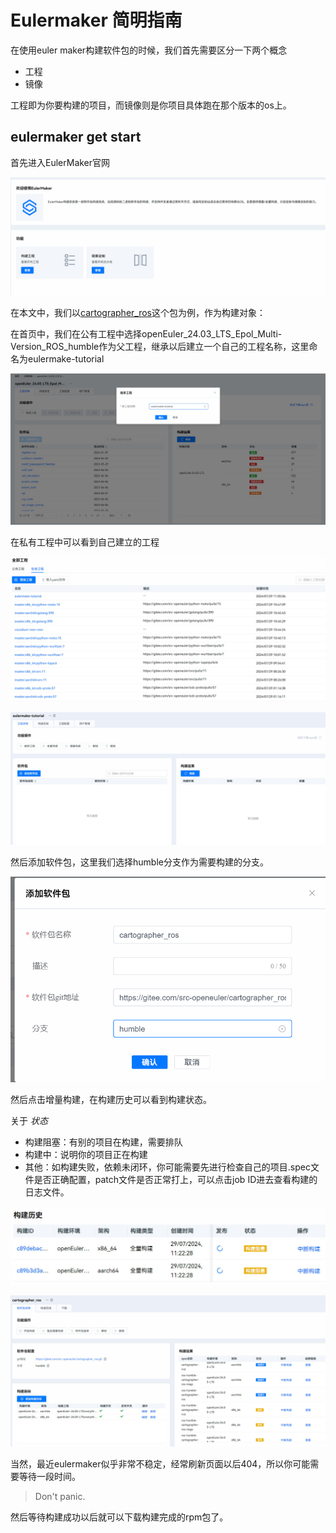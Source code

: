 # Eulermaker 简明指南
在使用euler maker构建软件包的时候，我们首先需要区分一下两个概念

*   工程
*   镜像

工程即为你要构建的项目，而镜像则是你项目具体跑在那个版本的os上。

eulermaker get start
--------------------

首先进入EulerMaker官网

![](Eulermaker%20%E7%AE%80%E6%98%8E%E6%8C%87%E5%8D%97/1_image.png)

在本文中，我们以[cartographer\_ros](https://gitee.com/src-openeuler/cartographer_ros)这个包为例，作为构建对象：

在首页中，我们在公有工程中选择openEuler\_24.03\_LTS\_Epol\_Multi-Version\_ROS\_humble作为父工程，继承以后建立一个自己的工程名称，这里命名为eulermake-tutorial

![](Eulermaker%20%E7%AE%80%E6%98%8E%E6%8C%87%E5%8D%97/6_image.png)

在私有工程中可以看到自己建立的工程

![](Eulermaker%20%E7%AE%80%E6%98%8E%E6%8C%87%E5%8D%97/3_image.png)

![](Eulermaker%20%E7%AE%80%E6%98%8E%E6%8C%87%E5%8D%97/4_image.png)

然后添加软件包，这里我们选择humble分支作为需要构建的分支。

![](Eulermaker%20%E7%AE%80%E6%98%8E%E6%8C%87%E5%8D%97/5_image.png)

然后点击增量构建，在构建历史可以看到构建状态。

关于 _状态_

*   构建阻塞：有别的项目在构建，需要排队
*   构建中：说明你的项目正在构建
*   其他：如构建失败，依赖未闭环，你可能需要先进行检查自己的项目.spec文件是否正确配置，patch文件是否正常打上，可以点击job ID进去查看构建的日志文件。

![](Eulermaker%20%E7%AE%80%E6%98%8E%E6%8C%87%E5%8D%97/7_image.png)

![](Eulermaker%20%E7%AE%80%E6%98%8E%E6%8C%87%E5%8D%97/8_image.png)

当然，最近eulermaker似乎非常不稳定，经常刷新页面以后404，所以你可能需要等待一段时间。

> Don't panic.

然后等待构建成功以后就可以下载构建完成的rpm包了。